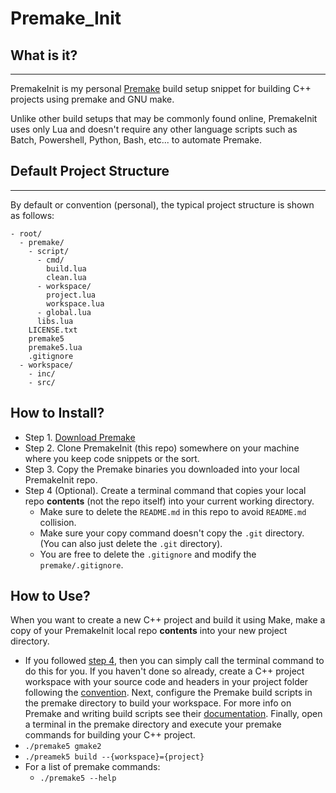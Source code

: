 # Premake_Init

## What is it?
--- 
PremakeInit is my personal [Premake](https://github.com/premake/premake-core) build setup snippet for building C++ projects using premake and GNU make.

Unlike other build setups that may be commonly found online, PremakeInit uses only Lua and doesn't require any other language scripts such as Batch, Powershell, Python, Bash, etc... to automate Premake.

## Default Project Structure
---
By default or convention (personal), the typical project structure is shown as follows:
```
- root/
  - premake/
    - script/
      - cmd/
        build.lua
        clean.lua
      - workspace/
        project.lua
        workspace.lua
      - global.lua
      libs.lua
    LICENSE.txt
    premake5
    premake5.lua
    .gitignore
  - workspace/
    - inc/
    - src/
```

## How to Install?

- Step 1. [Download Premake](https://premake.github.io/download/)
- Step 2. Clone PremakeInit (this repo) somewhere on your machine where you keep code snippets or the sort.
- Step 3. Copy the Premake binaries you downloaded into your local PremakeInit repo.
- Step 4 (Optional). Create a terminal command that copies your local repo **contents** (not the repo itself) into your current working directory. 
  - Make sure to delete the `README.md` in this repo to avoid `README.md` collision.
  - Make sure your copy command doesn't copy the `.git` directory. (You can also just delete the `.git` directory).
  - You are free to delete the `.gitignore` and modify the `premake/.gitignore`.

## How to Use?

When you want to create a new C++ project and build it using Make, make a copy of your PremakeInit local repo **contents** into your new project directory.
- If you followed [step 4](#how-to-install), then you can simply call the terminal command to do this for you.
If you haven't done so already, create a C++ project workspace with your source code and headers in your project folder following the [convention](#default-project-structure).
Next, configure the Premake build scripts in the premake directory to build your workspace. For more info on Premake and writing build scripts see their [documentation](https://premake.github.io/docs/).
Finally, open a terminal in the premake directory and execute your premake commands for building your C++ project.
- `./premake5 gmake2`
- `./preamek5 build --{workspace}={project}`
- For a list of premake commands:
  - `./premake5 --help`

[//]: # (## Extras)

